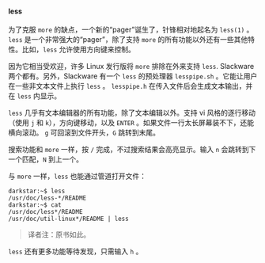 #### less

为了克服 `more` 的缺点，一个新的“pager”诞生了，针锋相对地起名为 `less(1)` 。 `less` 是一个非常强大的“pager”，除了支持 `more` 的所有功能以外还有一些其他特性。比如，`less` 允许使用方向键来控制。

因为它相当受欢迎，许多 Linux 发行版将 `more` 排除在外来支持 `less`. Slackware 两个都有。另外，Slackware 有一个 `less` 的预处理器 `lesspipe.sh` 。它能让用户在一些非文本文件上执行 `less` 。 `lesspipe.h` 在传入文件后会生成文本输出，并在 `less` 内显示。

`less` 几乎有文本编辑器的所有功能，除了文本编辑以外。支持 vi 风格的逐行移动（使用 `j` 和 `k`），方向键移动，以及 `ENTER` 。如果文件一行太长屏幕装不下，还能横向滚动。 `g` 可回滚到文件开头，`G` 跳转到末尾。

搜索功能和 `more` 一样，按 `/` 完成，不过搜索结果会高亮显示。输入 `n` 会跳转到下一个匹配，`N` 到上一个。

与 `more` 一样，`less` 也能通过管道打开文件：

```
darkstar:~$ less
/usr/doc/less-*/README
darkstar:~$ cat
/usr/doc/less*/README
/usr/doc/util-linux*/README | less
```

> 译者注：原书如此。

`less` 还有更多功能等待发现，只需输入 `h` 。
